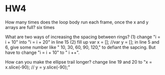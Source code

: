 # HW4
How many times does the loop body run each frame, once the x and y arrays are full?
 six times

What are two ways of increasing the spacing between rings?
(1) change "i = i + 10" into "i = i + 20" in line 15
(2) fill up var x = []; //var y = []; in line 5 and 6, give some number like " 10, 30, 60, 90, 120," to defiant the sapcing.  But have to change "i = i + 10" to " i ++".

How can you make the ellipse trail longer?
change line 19 and 20 to "x = x.slice(-90); // y = y.slice(-90);"
